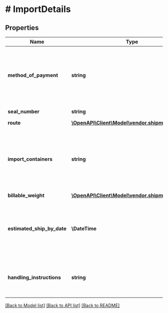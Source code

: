 # # ImportDetails

## Properties

Name | Type | Description | Notes
------------ | ------------- | ------------- | -------------
**method_of_payment** | **string** | This is used for import purchase orders only. If the recipient requests, this field will contain the shipment method of payment. | [optional]
**seal_number** | **string** | The container&#39;s seal number. | [optional]
**route** | [**\OpenAPI\Client\Model\vendor.shipments\Route**](Route.md) |  | [optional]
**import_containers** | **string** | Types and numbers of container(s) for import purchase orders. Can be a comma-separated list if shipment has multiple containers. | [optional]
**billable_weight** | [**\OpenAPI\Client\Model\vendor.shipments\Weight**](Weight.md) |  | [optional]
**estimated_ship_by_date** | **\DateTime** | Date on which the shipment is expected to be shipped. This value should not be in the past and not more than 60 days out in the future. | [optional]
**handling_instructions** | **string** | Identification of the instructions on how specified item/carton/pallet should be handled. | [optional]

[[Back to Model list]](../../README.md#models) [[Back to API list]](../../README.md#endpoints) [[Back to README]](../../README.md)
